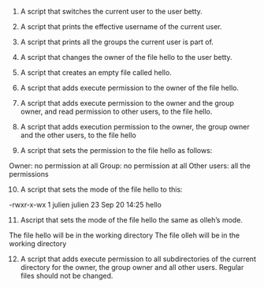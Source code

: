 1. A script that switches the current user to the user betty.

2. A script that prints the effective username of the current user.

3. A script that prints all the groups the current user is part of.

4. A script that changes the owner of the file hello to the user betty.

5. A script that creates an empty file called hello.

6. A script that adds execute permission to the owner of the file hello.

7. A script that adds execute permission to the owner and the group owner, and read permission to other users, to the file hello.

8. A script that adds execution permission to the owner, the group owner and the other users, to the file hello

9. A script that sets the permission to the file hello as follows:

Owner: no permission at all
Group: no permission at all
Other users: all the permissions

10. A script that sets the mode of the file hello to this:

-rwxr-x-wx 1 julien julien 23 Sep 20 14:25 hello

11. Ascript that sets the mode of the file hello the same as olleh’s mode.

The file hello will be in the working directory
The file olleh will be in the working directory

12. A script that adds execute permission to all subdirectories of the current directory for the owner, the group owner and all other users. Regular files should not be changed.


